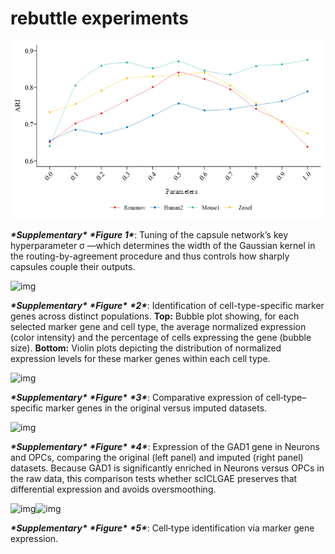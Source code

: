 # rebuttle experiments
![img](1.png)

***\*Supplementary\**** ***\*Figure 1\****: Tuning of the capsule network’s key hyperparameter σ —which determines the width of the Gaussian kernel in the routing-by-agreement procedure and thus controls how sharply capsules couple their outputs.

![img](file:///C:\Users\DELL\AppData\Local\Temp\ksohtml29328\wps15.jpg) 

***\*Supplementary\**** ***\*Figure\**** ***\*2\****: Identification of cell-type-specific marker genes across distinct populations.
**Top:** Bubble plot showing, for each selected marker gene and cell type, the average normalized expression (color intensity) and the percentage of cells expressing the gene (bubble size).
**Bottom:** Violin plots depicting the distribution of normalized expression levels for these marker genes within each cell type.

![img](file:///C:\Users\DELL\AppData\Local\Temp\ksohtml29328\wps16.jpg) 

***\*Supplementary\**** ***\*Figure\**** ***\*3\****: Comparative expression of cell‐type–specific marker genes in the original versus imputed datasets.

![img](file:///C:\Users\DELL\AppData\Local\Temp\ksohtml29328\wps17.png)

***\*Supplementary\**** ***\*Figure\**** ***\*4\****: Expression of the GAD1 gene in Neurons and OPCs, comparing the original (left panel) and imputed (right panel) datasets. Because GAD1 is significantly enriched in Neurons versus OPCs in the raw data, this comparison tests whether scICLGAE preserves that differential expression and avoids oversmoothing.

![img](file:///C:\Users\DELL\AppData\Local\Temp\ksohtml29328\wps18.jpg)![img](file:///C:\Users\DELL\AppData\Local\Temp\ksohtml29328\wps19.jpg) 

***\*Supplementary\**** ***\*Figure\**** ***\*5\****: Cell‐type identification via marker gene expression.

 

